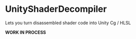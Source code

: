 # UnityShaderDecompiler
Lets you turn disassembled shader code into Unity Cg / HLSL

**WORK IN PROCESS**
